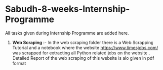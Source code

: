 # Sabudh-8-weeks-Internship-Programme
All tasks given during Internship Programme are added here.

1. **Web Scraping** :- In the web scraping folder there is a Web Scrapping Tutorial and a notebook where the website https://www.timesjobs.com/ was scrapped for extracting all Python related jobs on the website . Detailed Report of the web scraping of this website is alo given in pdf format
